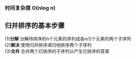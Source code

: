 ### 时间复杂度 O(nlog n)
## 归并排序的基本步骤
(1)__分解__ 分解待排序的n个元素的序列成各n/2个元素的两个子序列  
(2)__解决__ 使用归并排序递归地排序两个子序列  
(3)__合并__ 合并两个已排序的子序列以产生已排序的答案
